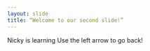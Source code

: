 ```yaml
---
layout: slide
title: “Welcome to our second slide!”
---
```

Nicky is learning
Use the left arrow to go back!
